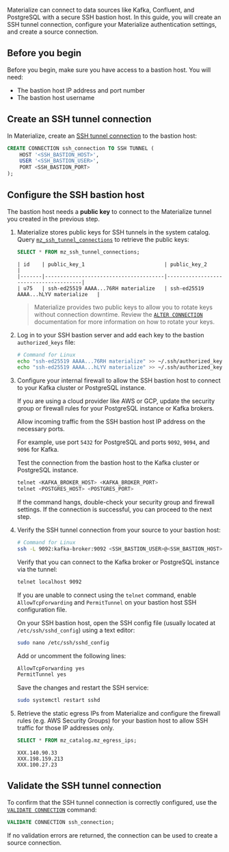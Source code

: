 Materialize can connect to data sources like Kafka, Confluent, and PostgreSQL with a
secure SSH bastion host. In this guide, you will create an SSH tunnel
connection, configure your Materialize authentication settings, and create a
source connection.

## Before you begin

Before you begin, make sure you have access to a bastion host. You will need:

* The bastion host IP address and port number
* The bastion host username

## Create an SSH tunnel connection

In Materialize, create an [SSH tunnel connection](/sql/create-connection/#ssh-tunnel) to the bastion host:

```sql
CREATE CONNECTION ssh_connection TO SSH TUNNEL (
    HOST '<SSH_BASTION_HOST>',
    USER '<SSH_BASTION_USER>',
    PORT <SSH_BASTION_PORT>
);
```

## Configure the SSH bastion host

The bastion host needs a **public key** to connect to the Materialize tunnel you
created in the previous step.

1. Materialize stores public keys for SSH tunnels in the system catalog. Query [`mz_ssh_tunnel_connections`](/sql/system-catalog/mz_catalog/#mz_ssh_tunnel_connections) to retrieve the public keys:

    ```sql
    SELECT * FROM mz_ssh_tunnel_connections;
    ```

    ```
    | id    | public_key_1                          | public_key_2                          |
    |-------|---------------------------------------|---------------------------------------|
    | u75   | ssh-ed25519 AAAA...76RH materialize   | ssh-ed25519 AAAA...hLYV materialize   |
    ```


    > Materialize provides two public keys to allow you to rotate keys without
    connection downtime. Review the [`ALTER CONNECTION`](/sql/alter-connection) documentation for
    more information on how to rotate your keys.

1. Log in to your SSH bastion server and add each key to the bastion `authorized_keys` file:

    ```bash
    # Command for Linux
    echo "ssh-ed25519 AAAA...76RH materialize" >> ~/.ssh/authorized_keys
    echo "ssh-ed25519 AAAA...hLYV materialize" >> ~/.ssh/authorized_keys
    ```

3. Configure your internal firewall to allow the SSH bastion host to connect to your Kafka cluster or PostgreSQL instance.

    If you are using a cloud provider like AWS or GCP, update the security group or firewall rules for your PostgreSQL instance or Kafka brokers.

    Allow incoming traffic from the SSH bastion host IP address on the necessary ports.

    For example, use port `5432` for PostgreSQL and ports `9092`, `9094`, and `9096` for Kafka.

    Test the connection from the bastion host to the Kafka cluster or PostgreSQL instance.

    ```bash
    telnet <KAFKA_BROKER_HOST> <KAFKA_BROKER_PORT>
    telnet <POSTGRES_HOST> <POSTGRES_PORT>
    ```

    If the command hangs, double-check your security group and firewall settings. If the connection is successful, you can proceed to the next step.

4. Verify the SSH tunnel connection from your source to your bastion host:

    ```bash
    # Command for Linux
    ssh -L 9092:kafka-broker:9092 <SSH_BASTION_USER>@<SSH_BASTION_HOST>
    ```

    Verify that you can connect to the Kafka broker or PostgreSQL instance via the tunnel:

    ```bash
    telnet localhost 9092
    ```

    If you are unable to connect using the `telnet` command, enable `AllowTcpForwarding` and `PermitTunnel` on your bastion host SSH configuration file.

    On your SSH bastion host, open the SSH config file (usually located at `/etc/ssh/sshd_config`) using a text editor:

    ```bash
    sudo nano /etc/ssh/sshd_config
    ```

    Add or uncomment the following lines:

    ```bash
    AllowTcpForwarding yes
    PermitTunnel yes
    ```

    Save the changes and restart the SSH service:

    ```bash
    sudo systemctl restart sshd
    ```

5. Retrieve the static egress IPs from Materialize and configure the firewall rules (e.g. AWS Security Groups) for your bastion host to allow SSH traffic for those IP addresses only.

    ```sql
    SELECT * FROM mz_catalog.mz_egress_ips;
    ```

    ```
    XXX.140.90.33
    XXX.198.159.213
    XXX.100.27.23
    ```

## Validate the SSH tunnel connection

To confirm that the SSH tunnel connection is correctly configured, use the [`VALIDATE CONNECTION`](/sql/validate-connection) command:

```sql
VALIDATE CONNECTION ssh_connection;
```

If no validation errors are returned, the connection can be used to create a source connection.
